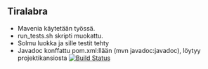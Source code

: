 ## Tiralabra
* Mavenia käytetään työssä.
* run_tests.sh skripti muokattu.
* Solmu luokka ja sille testit tehty
* Javadoc konffattu pom.xml:llään (mvn javadoc:javadoc), löytyy projektikansiosta
[![Build Status](https://travis-ci.org/TiraLabra/TiraLabra.svg?branch=master)](https://travis-ci.org/TiraLabra/TiraLabra)
